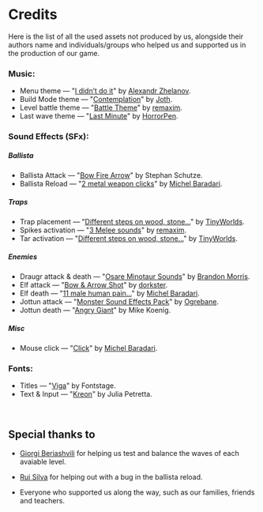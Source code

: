 # Credits

Here is the list of all the used assets not produced by us, alongside their authors name and individuals/groups who helped us and supported us in the production of our game.

### Music: 

- Menu theme — "[I didn’t do it](https://opengameart.org/content/music-mix-more-music-inside)" by [Alexandr Zhelanov](https://opengameart.org/users/alexandr-zhelanov).
- Build Mode theme — "[Contemplation](https://opengameart.org/content/contemplation-0)" by [Joth](https://opengameart.org/users/joth).
- Level battle theme — "[Battle Theme](https://opengameart.org/content/battle-theme)" by [remaxim](https://opengameart.org/users/remaxim).
- Last wave theme — "[Last Minute](https://opengameart.org/content/last-minute)" by [HorrorPen](https://opengameart.org/users/horrorpen).

### Sound Effects (SFx):

##### Ballista
- Ballista Attack — "[Bow Fire Arrow](http://soundbible.com/1780-Bow-Fire-Arrow.html)" by Stephan Schutze.
- Ballista Reload — "[2 metal weapon clicks](https://opengameart.org/content/2-metal-weapon-clicks)" by [Michel Baradari](https://opengameart.org/users/qubodup).

##### Traps
- Trap placement — "[Different steps on wood, stone...](https://opengameart.org/content/different-steps-on-wood-stone-leaves-gravel-and-mud)" by [TinyWorlds](https://opengameart.org/users/tinyworlds).
- Spikes activation — "[3 Melee sounds](https://opengameart.org/content/3-melee-sounds)" by [remaxim](https://opengameart.org/users/remaxim).
- Tar activation — "[Different steps on wood, stone...](https://opengameart.org/content/different-steps-on-wood-stone-leaves-gravel-and-mud)" by [TinyWorlds](https://opengameart.org/users/tinyworlds).

##### Enemies
- Draugr attack & death — "[Osare Minotaur Sounds](https://opengameart.org/content/osare-minotaur-sounds)" by [Brandon Morris](https://opengameart.org/users/haeldb).
- Elf attack — "[Bow & Arrow Shot](https://opengameart.org/content/bow-arrow-shot)" by [dorkster](https://opengameart.org/users/dorkster).
- Elf death — "[11 male human pain...](https://opengameart.org/content/11-male-human-paindeath-sounds)" by [Michel Baradari](https://opengameart.org/users/qubodup).
- Jottun attack — "[Monster Sound Effects Pack](https://opengameart.org/content/monster-sound-effects-pack)" by [Ogrebane](https://opengameart.org/users/ogrebane).
- Jottun death — "[Angry Giant](http://soundbible.com/968-Angry-Giant.html)" by Mike Koenig.

##### Misc
- Mouse click — "[Click](https://opengameart.org/content/click)" by [Michel Baradari](https://opengameart.org/users/qubodup).

### Fonts:
- Titles — "[Viga](https://fonts.google.com/specimen/Viga)" by Fontstage.
- Text & Input — "[Kreon](https://fonts.google.com/specimen/Kreon)" by Julia Petretta.

<br>

## Special thanks to

- [Giorgi Beriashvili](https://github.com/0rganic) for helping us test and balance the waves of each avaiable level.

- [Rui Silva](https://github.com/9ryex5) for helping out with a bug in the ballista reload. 

- Everyone who supported us along the way, such as our families, friends and teachers.
